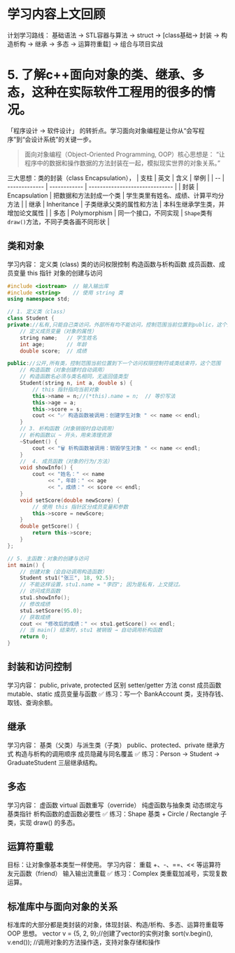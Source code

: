 # 学习内容上文回顾
计划学习路线：
基础语法 → STL容器与算法 → struct → [class基础→ 封装 → 构造析构 → 继承 → 多态 → 运算符重载] → 组合与项目实战
# 5. 了解c++面向对象的类、继承、多态，这种在实际软件工程用的很多的情况。 
「程序设计 → 软件设计」 的转折点。学习面向对象编程是让你从“会写程序”到“会设计系统”的关键一步。

>面向对象编程（Object-Oriented Programming, OOP）核心思想是：
“让程序中的数据和操作数据的方法封装在一起，模拟现实世界的对象关系。”

三大思想：类的封装（class Encapsulation），
| 支柱 | 英文            | 含义           | 举例                             |
| -- | ------------- | ------------ | ------------------------------ |
| 封装 | Encapsulation | 把数据和方法封成一个类  | 学生类里有姓名、成绩、计算平均分方法             |
| 继承 | Inheritance   | 子类继承父类的属性和方法 | 本科生继承学生类，并增加论文属性               |
| 多态 | Polymorphism  | 同一个接口，不同实现   | `Shape`类有`draw()`方法，不同子类各画不同形状 |


## 类和对象
学习内容：
定义类 (class)
类的访问权限控制
构造函数与析构函数
成员函数、成员变量
this 指针
对象的创建与访问
```c++
#include <iostream>  // 输入输出库
#include <string>    // 使用 string 类
using namespace std;

// 1. 定义类（class）
class Student {
private://私有,只能自己类访问，外部所有均不能访问，控制范围当前位置到public，这个范围
    // 定义成员变量（对象的属性）
    string name;   // 学生姓名
    int age;       // 年龄
    double score;  // 成绩

public://公开,所有类，控制范围当前位置到下一个访问权限控制符或类结束符，这个范围
    // 构造函数（对象创建时自动调用）
    // 构造函数名必须与类名相同，无返回值类型
    Student(string n, int a, double s) {
        // this 指针指向当前对象
        this->name = n;//(*this).name = n;  // 等价写法
        this->age = a;
        this->score = s;
        cout << "✅ 构造函数被调用：创建学生对象 " << name << endl;
    }
    // 3. 析构函数（对象销毁时自动调用）
    // 析构函数以 ~ 开头，用来清理资源
    ~Student() {
        cout << "🗑️ 析构函数被调用：销毁学生对象 " << name << endl;
    }
    //  4. 成员函数（对象的行为/方法）
    void showInfo() {
        cout << "姓名：" << name
             << "，年龄：" << age
             << "，成绩：" << score << endl;
    }
    void setScore(double newScore) {
        // 使用 this 指针区分成员变量和参数
        this->score = newScore;
    }
    double getScore() {
        return this->score;
    }
};

// 5. 主函数：对象的创建与访问
int main() {
    // 创建对象（会自动调用构造函数）
    Student stu1("张三", 18, 92.5);
    // 不能这样设置，stu1.name = "李四"; 因为是私有，上文提过。
    // 访问成员函数
    stu1.showInfo();
    // 修改成绩
    stu1.setScore(95.0);
    // 获取成绩
    cout << "修改后的成绩：" << stu1.getScore() << endl;
    // 当 main() 结束时，stu1 被销毁 → 自动调用析构函数
    return 0;
}

```

## 封装和访问控制
学习内容：
public, private, protected 区别
setter/getter 方法
const 成员函数
mutable、static 成员变量与函数
✅ 练习：写一个 BankAccount 类，支持存钱、取钱、查询余额。
## 继承
学习内容：
基类（父类）与派生类（子类）
public、protected、private 继承方式
构造与析构的调用顺序
成员隐藏与同名覆盖
✅ 练习：Person → Student → GraduateStudent 三层继承结构。
## 多态
学习内容：
虚函数 virtual
函数重写（override）
纯虚函数与抽象类
动态绑定与基类指针
析构函数的虚函数必要性
✅ 练习：Shape 基类 + Circle / Rectangle 子类，实现 draw() 的多态。

## 运算符重载
目标：让对象像基本类型一样使用。
学习内容：
重载 +、-、==、<< 等运算符
友元函数（friend）
输入输出流重载
✅ 练习：Complex 类重载加减号，实现复数运算。

## 标准库中与面向对象的关系
标准库的大部分都是类封装的对象，体现封装、构造/析构、多态、运算符重载等 OOP 思想。
vector<int> v = {5, 2, 9};//创建了vector的实例对象
sort(v.begin(), v.end()); //调用对象的方法操作迭，支持对象存储和操作